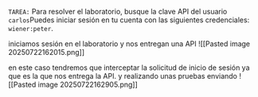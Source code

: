 `TAREA:` Para resolver el laboratorio, busque la clave API del usuario `carlos`Puedes iniciar sesión en tu cuenta con las siguientes credenciales: `wiener:peter`.

iniciamos sesión en el laboratorio y nos entregan una API
![[Pasted image 20250722162015.png]]

en este caso tendremos que interceptar la solicitud de inicio de sesión ya que es la que nos entrega la API. y realizando unas pruebas enviando
![[Pasted image 20250722162905.png]]